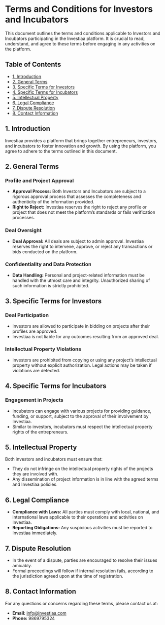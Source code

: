# Terms and Conditions for Investors and Incubators

This document outlines the terms and conditions applicable to Investors and Incubators participating in the Investiaa platform. It is crucial to read, understand, and agree to these terms before engaging in any activities on the platform.

## Table of Contents

- [1. Introduction](#1-introduction)
- [2. General Terms](#2-general-terms)
- [3. Specific Terms for Investors](#3-specific-terms-for-investors)
- [4. Specific Terms for Incubators](#4-specific-terms-for-incubators)
- [5. Intellectual Property](#5-intellectual-property)
- [6. Legal Compliance](#6-legal-compliance)
- [7. Dispute Resolution](#7-dispute-resolution)
- [8. Contact Information](#8-contact-information)

## 1. Introduction

Investiaa provides a platform that brings together entrepreneurs, investors, and incubators to foster innovation and growth. By using the platform, you agree to adhere to the terms outlined in this document.

## 2. General Terms

### Profile and Project Approval

- **Approval Process:** Both Investors and Incubators are subject to a rigorous approval process that assesses the completeness and authenticity of the information provided.
- **Right to Reject:** Investiaa reserves the right to reject any profile or project that does not meet the platform’s standards or fails verification processes.

### Deal Oversight

- **Deal Approval:** All deals are subject to admin approval. Investiaa reserves the right to intervene, approve, or reject any transactions or bids conducted on the platform.

### Confidentiality and Data Protection

- **Data Handling:** Personal and project-related information must be handled with the utmost care and integrity. Unauthorized sharing of such information is strictly prohibited.

## 3. Specific Terms for Investors

### Deal Participation

- Investors are allowed to participate in bidding on projects after their profiles are approved.
- Investiaa is not liable for any outcomes resulting from an approved deal.

### Intellectual Property Violations

- Investors are prohibited from copying or using any project’s intellectual property without explicit authorization. Legal actions may be taken if violations are detected.

## 4. Specific Terms for Incubators

### Engagement in Projects

- Incubators can engage with various projects for providing guidance, funding, or support, subject to the approval of their involvement by Investiaa.
- Similar to investors, incubators must respect the intellectual property rights of the entrepreneurs.

## 5. Intellectual Property

Both investors and incubators must ensure that:
- They do not infringe on the intellectual property rights of the projects they are involved with.
- Any dissemination of project information is in line with the agreed terms and Investiaa policies.

## 6. Legal Compliance

- **Compliance with Laws:** All parties must comply with local, national, and international laws applicable to their operations and activities on Investiaa.
- **Reporting Obligations:** Any suspicious activities must be reported to Investiaa immediately.

## 7. Dispute Resolution

- In the event of a dispute, parties are encouraged to resolve their issues amicably.
- Formal proceedings will follow if internal resolution fails, according to the jurisdiction agreed upon at the time of registration.

## 8. Contact Information

For any questions or concerns regarding these terms, please contact us at:
- **Email:** [info@investiaa.com](mailto:support@investiaa.com)
- **Phone:** 9869795324

